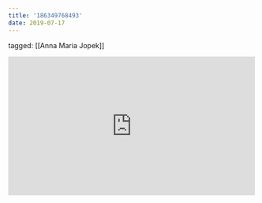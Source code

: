 ```yaml
---
title: '186349768493'
date: 2019-07-17
---
```

tagged: [[Anna Maria Jopek]]
<iframe allow="accelerometer; autoplay; clipboard-write; encrypted-media; gyroscope; picture-in-picture" allowfullscreen="" frameborder="0" height="281" id="youtube_iframe" src="https://www.youtube.com/embed/XkUkZhoQDRg?feature=oembed&amp;enablejsapi=1&amp;origin=https://safe.txmblr.com&amp;wmode=opaque" width="500"></iframe>